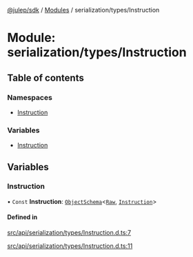 [@julep/sdk](../README.md) / [Modules](../modules.md) / serialization/types/Instruction

# Module: serialization/types/Instruction

## Table of contents

### Namespaces

- [Instruction](serialization_types_Instruction.Instruction.md)

### Variables

- [Instruction](serialization_types_Instruction.md#instruction)

## Variables

### Instruction

• `Const` **Instruction**: [`ObjectSchema`](core_schemas_builders_object_types.md#objectschema)\<[`Raw`](../interfaces/serialization_types_Instruction.Instruction.Raw.md), [`Instruction`](../interfaces/api_types_Instruction.Instruction.md)\>

#### Defined in

[src/api/serialization/types/Instruction.d.ts:7](https://github.com/julep-ai/samantha-monorepo/blob/9aefd53/sdks/js/src/api/serialization/types/Instruction.d.ts#L7)

[src/api/serialization/types/Instruction.d.ts:11](https://github.com/julep-ai/samantha-monorepo/blob/9aefd53/sdks/js/src/api/serialization/types/Instruction.d.ts#L11)

